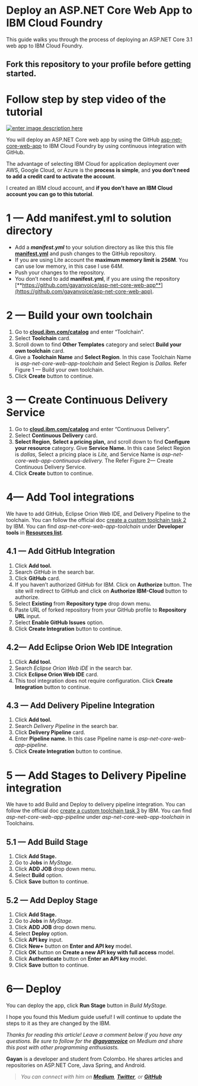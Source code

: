# Deploy an ASP.NET Core Web App to IBM Cloud Foundry
This guide walks you through the process of deploying an ASP.NET Core 3.1 web app to IBM Cloud Foundry.

## Fork this repository to your profile before getting started.

# Follow step by step video of the tutorial
[![enter image description here](https://miro.medium.com/max/1366/1*Fcq1Ak0CdNap5JstLe5tHQ.png)](https://www.youtube.com/watch?v=feG0dtWVTbk)


You will deploy an ASP.NET Core web app by using the GitHub  [asp-net-core-web-app](https://github.com/gayanvoice/asp-net-core-web-app)  to IBM Cloud Foundry by using continuous integration with GitHub.

The advantage of selecting IBM Cloud for application deployment over AWS, Google Cloud, or Azure is the  **process is simple**, and  **you don’t need to add a credit card to activate the account**.

I created an IBM cloud account, and  **if you don’t have an IBM Cloud account you can go to this tutorial**.

# 1 — Add manifest.yml to solution directory

-   Add a  **_manifest.yml_**  to your solution directory as like this this file  [**manifest.yml**](https://github.com/gayanvoice/asp-net-core-web-app/blob/master/manifest.yml)  and push changes to the GitHub repository.
-   If you are using Lite account the  **maximum memory limit is 256M**. You can use low memory, in this case I use 64M.
-   Push your changes to the repository.
-   You don’t need to add  **manifest.yml**, if you are using the repository  [**https://github.com/gayanvoice/asp-net-core-web-app**](https://github.com/gayanvoice/asp-net-core-web-app).

# 2 — Build your own toolchain

1.  Go to  [**cloud.ibm.com/catalog**](https://cloud.ibm.com/catalog)  and enter “Toolchain”.
2.  Select  **Toolchain** card.
3.  Scroll down to find  **Other Templates**  category and select  **Build your own toolchain**  card.
4.  Give a  **Toolchain Name**  and  **Select Region**. In this case Toolchain Name is  _asp-net-core-web-app-toolchain_  and Select Region is  _Dallas._ Refer Figure 1 — Build your own toolchain.
5.  Click  **Create** button to continue.

# 3 — Create Continuous Delivery Service

1.  Go to  [**cloud.ibm.com/catalog**](https://cloud.ibm.com/catalog)  and enter “Continuous Delivery”.
2.  Select  **Continuous Delivery**  card.
3.  **Select Region**,  **Select a pricing plan,**  and scroll down to find  **Configure your resource**  category. Give  **Service Name.** In this case Select Region is  _dallas,_ Select a pricing place is  _Lite,_  and Service Name is  _asp-net-core-web-app-continuous-delivery._ The Refer Figure 2— Create Continuous Delivery Service.
4.  Click  **Create**  button to continue.

# 4— Add Tool integrations

We have to add GitHub, Eclipse Orion Web IDE, and Delivery Pipeline to the toolchain. You can follow the official doc  [create a custom toolchain task 2](https://www.ibm.com/cloud/architecture/tutorials/create-a-custom-toolchain?task=2)  by IBM. You can find  _asp-net-core-web-app-toolchain_  under  **Developer tools**  in  [**Resources list**](https://cloud.ibm.com/resources).

## 4.1 — Add GitHub Integration

1.  Click  **Add tool.**
2.  Search  _GitHub_  in the search bar.
3.  Click  **GitHub**  card.
4.  If you haven’t authorized GitHub for IBM. Click on  **Authorize** button. The site will redirect to GitHub and click on  **Authorize IBM-Cloud**  button to authorize.
5.  Select  **Existing**  from  **Repository type**  drop down menu.
6.  Paste URL of forked repository from your GitHub profile to  **Repository URL**  input.
7.  Select  **Enable GitHub Issues**  option.
8.  Click  **Create Integration**  button to continue.

## 4.2— Add Eclipse Orion Web IDE Integration

1.  Click  **Add tool.**
2.  Search  _Eclipse Orion Web IDE_  in the search bar.
3.  Click  **Eclipse Orion Web IDE**  card.
4.  This tool integration does not require configuration. Click  **Create Integration**  button to continue.

## 4.3 — Add Delivery Pipeline Integration

1.  Click  **Add tool.**
2.  Search  _Delivery Pipeline_  in the search bar.
3.  Click  **Delivery Pipeline**  card.
4.  Enter  **Pipeline name.**  In this case Pipeline name is  _asp-net-core-web-app-pipeline_.
5.  Click  **Create Integration**  button to continue.

# 5 — Add Stages to Delivery Pipeline integration

We have to add Build and Deploy to delivery pipeline integration. You can follow the official doc  [create a custom toolchain task 3](https://www.ibm.com/cloud/architecture/tutorials/create-a-custom-toolchain?task=3)  by IBM. You can find  _asp-net-core-web-app-pipeline_  under  _asp-net-core-web-app-toolchain_  in Toolchains.

## 5.1 — Add Build Stage

1.  Click  **Add Stage.**
2.  Go to  **Jobs**  in  _MyStage_.
3.  Click  **ADD JOB**  drop down menu.
4.  Select  **Build**  option.
5.  Click  **Save**  button to continue.

## 5.2 — Add Deploy Stage

1.  Click  **Add Stage.**
2.  Go to  **Jobs**  in  _MyStage_.
3.  Click  **ADD JOB**  drop down menu.
4.  Select  **Deploy**  option.
5.  Click  **API key**  input.
6.  Click  **New+**  button on  **Enter and API key**  model.
7.  Click  **OK**  button on  **Create a new API key with full access**  model.
8.  Click  **Authenticate** button on  **Enter an API key**  model.
9.  Click  **Save**  button to continue.

# 6— Deploy

You can deploy the app, click  **Run Stage**  button in  _Build MyStage._

I hope you found this Medium guide useful! I will continue to update the steps to it as they are changed by the IBM.

_Thanks for reading this article! Leave a comment below if you have any questions. Be sure to follow for the_ [**_@gayanvoice_**](https://gayanvoice.medium.com/)  _on Medium and share this post with other programming enthusiasts._

**Gayan** is a developer and student from Colombo. He shares articles and repositories on ASP.NET Core, Java Spring, and Android.

> _You can connect with him on_ [**_Medium_**](https://gayanvoice.medium.com/)_,_ [**_Twitter_**](https://twitter.com/gayankur)_, or_ [**_GitHub_**](https://github.com/gayanvoice)
